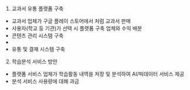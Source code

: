 1. 교과서 유통 플랫폼 구축
  - 교과서 업체가 구글 플레이 스토어에서 처럼 교과서 판매
  - 사용자(학교 등 기관)가 선택 시 플랫폼 구축 업체와 수익 배분
  - 콘텐츠 관리 시스템 구축
  - 
  - 유통 및 결재 시스템 구축
  
2. 학습분석 서비스 방안
 + 플랫폼 서비스 업체가 학습활동 내역을 저장 및 분석하여 AI/빅데이터 서비스 제공
 + 분석 서비스 사용량에 대해 과금
